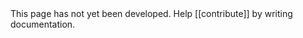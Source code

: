 <summary>
    This page has not yet been developed.  Help [[contribute]] by writing documentation.
</summary>
				